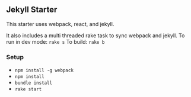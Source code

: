 ## Jekyll Starter

This starter uses webpack, react, and jekyll.

It also includes a multi threaded rake task to sync webpack and jekyll.
To run in dev mode: `rake s`
To build: `rake b`

### Setup

- `npm install -g webpack`
- `npm install`
- `bundle install`
- `rake start`
